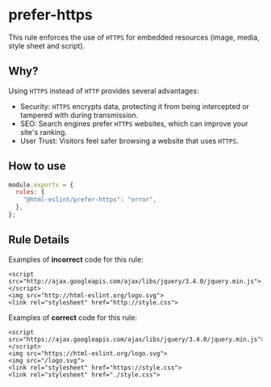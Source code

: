 # prefer-https

This rule enforces the use of `HTTPS` for embedded resources (image, media, style sheet and script).

## Why?

Using `HTTPS` instead of `HTTP` provides several advantages:

- Security: `HTTPS` encrypts data, protecting it from being intercepted or tampered with during transmission.
- SEO: Search engines prefer `HTTPS` websites, which can improve your site's ranking.
- User Trust: Visitors feel safer browsing a website that uses `HTTPS`.

## How to use

```js,.eslintrc.js
module.exports = {
  rules: {
    "@html-eslint/prefer-https": "error",
  },
};
```

## Rule Details

Examples of **incorrect** code for this rule:

```html,incorrect
<script src="http://ajax.googleapis.com/ajax/libs/jquery/3.4.0/jquery.min.js"></script>
<img src="http://html-eslint.org/logo.svg">
<link rel="stylesheet" href="http://style.css">
```

Examples of **correct** code for this rule:

```html,correct
<script src="https://ajax.googleapis.com/ajax/libs/jquery/3.4.0/jquery.min.js"></script>
<img src="https://html-eslint.org/logo.svg">
<img src="/logo.svg">
<link rel="stylesheet" href="https://style.css">
<link rel="stylesheet" href="./style.css">
```
